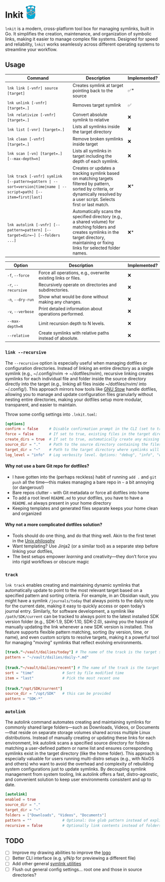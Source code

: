 <h1>
  lnkit
  <img src="./media/logo.png" alt="Description" height="50" style="vertical-align: bottom;" />
</h1>

`lnkit` is a modern, cross-platform tool box for managing symlinks, built in Go. It simplifies the creation, maintenance, and organization of symbolic links, making it easier to manage complex file systems. Designed for speed and reliability, `lnkit` works seamlessly across different operating systems to streamline your workflow.

## Usage

| **Command**                                                                                                         | **Description**                                                                                                                                                                               | **Implemented?** |
| ------------------------------------------------------------------------------------------------------------------- | --------------------------------------------------------------------------------------------------------------------------------------------------------------------------------------------- | ---------------- |
| `lnk link [-vnfr] source [target]`                                                                                  | Creates symlink at target pointing back to the source                                                                                                                                         | ✅*              |
| `lnk unlink [-vnfr] [target=.]`                                                                                     | Removes target symlink                                                                                                                                                                        | ✅               |
| `lnk relativize [-vnfr] [target=.]`                                                                                 | Convert absolute symlink to relative                                                                                                                                                          | ❌               |
| `lnk list [-vnr] [target=.]`                                                                                        | Lists all symlinks inside the target directory                                                                                                                                                | ❌               |
| `lnk clean [-vnfr] [target=.]`                                                                                      | Remove broken symlinks inside target                                                                                                                                                          | ❌               |
| `lnk scan [-vn] [target=.] [--max-depth=n]`                                                                         | Lists all symlinks in target including the depth of each symlink.                                                                                                                             | ❌               |
| `lnk track [-vnfr] symlink [--pattern=pattern \| --sort=version\|time\|name \| --script=path] [--item=first\|last]` | Creates or updates a tracking symlink based on matching targets filtered by pattern, sorted by criteria, or dynamically resolved by a user script. Selects first or last match.               | ❌*              |
| `lnk autolink [-vnfr] [--pattern=pattern] [--target=dir=~] [--folders ...]`                                         | Automatically scans the specified directory (e.g., a shared volume) for matching folders and creates symlinks in the target directory, maintaining or fixing links for selected folder names. | ❌*              |

| **Option**          | **Description**                                               | **Implemented?** |
| ------------------- | ------------------------------------------------------------- | ---------------- |
| `-f`, `--force`     | Force all operations, e.g., overwrite existing links or files. | ❌               |
| `-r`, `--recursive` | Recursively operate on directories and subdirectories.        | ❌               |
| `-n`, `--dry-run`   | Show what would be done without making any changes.           | ❌               |
| `-v`, `--verbose`   | Print detailed information about operations performed.        | ❌               |
| `--max-depth=N`     | Limit recursion depth to N levels.                            | ❌               |
| `--relative`        | Create symlinks with relative paths instead of absolute.      | ❌               |

### `link --recursive`

The `--recursive` option is especially useful when managing dotfiles or configuration directories. Instead of linking an entire directory as a single symlink (e.g., ~/.config/nvim → ~/dotfiles/nvim), recursive linking creates symlinks for each individual file and folder inside the source directory directly into the target (e.g., linking all files inside ~/dotfiles/nvim/ into ~/.config/). This approach mirrors how tools like [GNU Stow](https://www.gnu.org/software/stow/) handle dotfiles, allowing you to manage and update configuration files granularly without nesting entire directories, making your dotfiles setup more modular, transparent, and easier to maintain.

Throw some config settings into `.lnkit.toml`:

```toml
[options]
confirm = false     # Disable confirmation prompt in the CLI (set to true for confirmation before actions).
force = false       # If set to true, existing files in the target directory will be overwritten without prompt.
create_dirs = true  # If set to true, automatically create any missing directories in the target path.
source_dir = "."    # Path to the source directory containing the files to be linked.
target_dir = "~"    # Path to the target directory where symlinks will be created.
log_level = "info"  # Log verbosity level. Options: "debug", "info", "warn", "error", "dpanic", "panic", "fatal"
```

#### Why not use a bare Git repo for dotfiles?

- I have gotten into the (perhaps reckless) habit of running `add .` and `git push` all the time—this makes managing a bare repo in `~` a bit annoying (or dangerous!)
- Bare repos clutter `~` with Git metadata or force all dotfiles into home
- To add a root level `README.md` to your dotfiles, you have to have a `README.md` always present in your home directory
- Keeping templates and generated files separate keeps your home clean and organized

#### Why not a more complicated dotfiles solution?

- Tools should do one thing, and do that thing well. Akin to the first tenet in the [Unix philosphy](https://en.wikipedia.org/wiki/Unix_philosophy)
- Want templating? Use Jinja2 (or a similar tool) as a separate step before linking your dotfiles,
- The best setups empower _learning_ and creativity—they don’t force you into rigid workflows or obscure magic

### `track`

`lnk track` enables creating and maintaining dynamic symlinks that automatically update to point to the most relevant target based on a specified pattern and sorting criteria. For example, in an Obsidian vault, you might have a symlink `/journals/today` that always points to the daily note for the current date, making it easy to quickly access or open today’s journal entry. Similarly, for software development, a symlink like `/path/SDK/current` can be tracked to always point to the latest installed SDK version folder (e.g., SDK-1.9, SDK-1.10, SDK-2.0), saving you the hassle of manually updating the link whenever a new SDK version is installed. This feature supports flexible pattern matching, sorting (by version, time, or name), and even custom scripts to resolve targets, making it a powerful tool for managing "moving" symlinks that reflect evolving environments.

```toml
[track."~/vault/dailies/today"] # The name of the track is the target symlink
pattern = "~/vault/dailies/daily-*.md"

[track."~/vault/dailies/recent"] # The name of the track is the target symlink
sort = "time"             # Sort by file modified time
item = "last"             # Pick the most recent one

[track."/opt/SDK/current"]
source_dir = "/opt/SDK"   # this can be provided
pattern = "SDK-*"
```

### `autolink`

The autolink command automates creating and maintaining symlinks for commonly shared large folders—such as Downloads, Videos, or Documents—that reside on separate storage volumes shared across multiple Linux distributions. Instead of manually creating or updating these links for each environment, lnk autolink scans a specified source directory for folders matching a user-defined pattern or name list and ensures corresponding symlinks exist in the target directory (like the home folder). This approach is especially valuable for users running multi-distro setups (e.g., with NixOS and others) who want to avoid the overhead and complexity of rebuilding system configurations just to update symlinks. By decoupling symlink management from system tooling, lnk autolink offers a fast, distro-agnostic, and convenient solution to keep user environments consistent and up to date.

```toml
[autolink]
enabled = true
source_dir = "."
target_dir = "~"
folders = ["Downloads", "Videos", "Documents"]
pattern = ""              # Optional: Use glob pattern instead of explicit list
recursive = false         # Optionally link contents instead of folders
```

## TODO

- [ ] Improve my drawing abilities to improve the [logo](./media/mascot.png)
- [ ] Better CLI interface (e.g. y/N/p for previewing a different file)
- [ ] Add other general [symlink utilities](https://github.com/brandt/symlinks)
- [ ] Flush out general config settings... root one and those in source directories?
